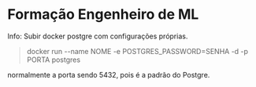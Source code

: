 # Formação Engenheiro de ML

Info:
Subir docker postgre com configurações próprias.

> docker run --name NOME -e POSTGRES_PASSWORD=SENHA -d -p PORTA postgres

normalmente a porta sendo 5432, pois é a padrão do Postgre.
